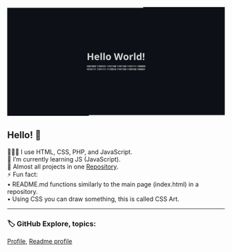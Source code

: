 
<picture>
  <source media="(prefers-color-scheme: dark)" srcset="github-profile-banner-dark.png">
  <source media="(prefers-color-scheme: light)" srcset="github-profile-banner-light.png">
  <img alt="Shows an illustrated sun in light mode and a moon with stars in dark mode." src="github-profile-banner-dark.png">
</picture>

## Hello! 👋
 
👨🏻‍💻 I use HTML, CSS, PHP, and JavaScript.  
🌱 I’m currently learning JS (JavaScript).  
📁 Almost all projects in one [Repository](https://github.com/irvirty/irvirty.pages.dev).  
⚡ Fun fact:  
• README.md functions similarly to the main page (index.html) in a repository.  
• Using CSS you can draw something, this is called CSS Art.  
  
<!--
---
  
> [!NOTE]
> This page was built using [GitHub](https://github.com/)  
  
---
-->
  
---
  
### 🏷️ GitHub Explore, topics:  

[Profile](https://github.com/topics/profile?s=updated),
[Readme profile](https://github.com/topics/readme-profile?s=updated)

<!--
**username/username** is a ✨ _special_ ✨ repository because its `README.md` (this file) appears on your GitHub profile.

Here are some ideas to get you started:

- 🔭 I’m currently working on ...
- 🌱 I’m currently learning ...
- 👯 I’m looking to collaborate on ...
- 🤔 I’m looking for help with ...
- 💬 Ask me about ...
- 📫 How to reach me: ...
- 😄 Pronouns: ...
- ⚡ Fun fact: ...
-->
